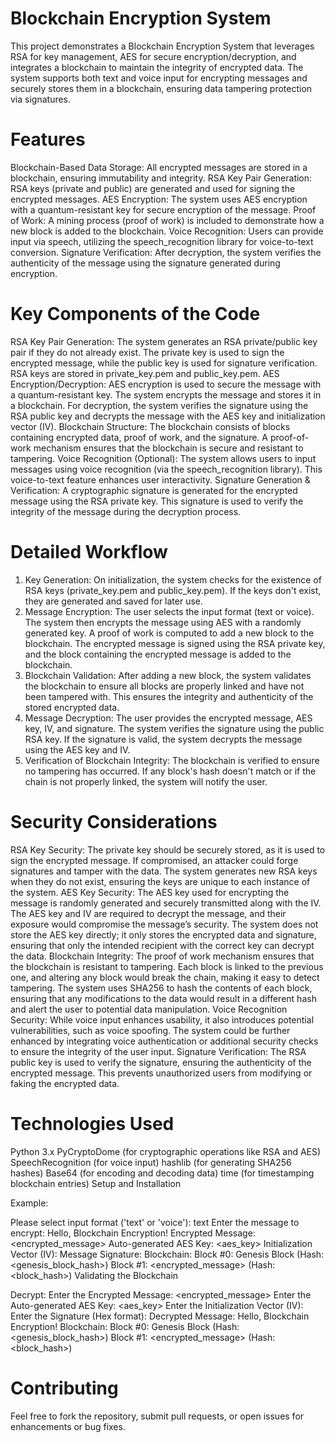 # Blockchain Encryption System

This project demonstrates a Blockchain Encryption System that leverages RSA for key management, AES for secure encryption/decryption, and integrates a blockchain to maintain the integrity of encrypted data. The system supports both text and voice input for encrypting messages and securely stores them in a blockchain, ensuring data tampering protection via signatures.

# Features

Blockchain-Based Data Storage: All encrypted messages are stored in a blockchain, ensuring immutability and integrity.
RSA Key Pair Generation: RSA keys (private and public) are generated and used for signing the encrypted messages.
AES Encryption: The system uses AES encryption with a quantum-resistant key for secure encryption of the message.
Proof of Work: A mining process (proof of work) is included to demonstrate how a new block is added to the blockchain.
Voice Recognition: Users can provide input via speech, utilizing the speech_recognition library for voice-to-text conversion.
Signature Verification: After decryption, the system verifies the authenticity of the message using the signature generated during encryption.

# Key Components of the Code

RSA Key Pair Generation:
The system generates an RSA private/public key pair if they do not already exist. The private key is used to sign the encrypted message, while the public key is used for signature verification.
RSA keys are stored in private_key.pem and public_key.pem.
AES Encryption/Decryption:
AES encryption is used to secure the message with a quantum-resistant key. The system encrypts the message and stores it in a blockchain. For decryption, the system verifies the signature using the RSA public key and decrypts the message with the AES key and initialization vector (IV).
Blockchain Structure:
The blockchain consists of blocks containing encrypted data, proof of work, and the signature. A proof-of-work mechanism ensures that the blockchain is secure and resistant to tampering.
Voice Recognition (Optional):
The system allows users to input messages using voice recognition (via the speech_recognition library). This voice-to-text feature enhances user interactivity.
Signature Generation & Verification:
A cryptographic signature is generated for the encrypted message using the RSA private key. This signature is used to verify the integrity of the message during the decryption process.

# Detailed Workflow

1. Key Generation:
On initialization, the system checks for the existence of RSA keys (private_key.pem and public_key.pem). If the keys don't exist, they are generated and saved for later use.
2. Message Encryption:
The user selects the input format (text or voice). The system then encrypts the message using AES with a randomly generated key.
A proof of work is computed to add a new block to the blockchain.
The encrypted message is signed using the RSA private key, and the block containing the encrypted message is added to the blockchain.
3. Blockchain Validation:
After adding a new block, the system validates the blockchain to ensure all blocks are properly linked and have not been tampered with. This ensures the integrity and authenticity of the stored encrypted data.
4. Message Decryption:
The user provides the encrypted message, AES key, IV, and signature. The system verifies the signature using the public RSA key.
If the signature is valid, the system decrypts the message using the AES key and IV.
5. Verification of Blockchain Integrity:
The blockchain is verified to ensure no tampering has occurred. If any block's hash doesn't match or if the chain is not properly linked, the system will notify the user.

# Security Considerations

RSA Key Security:
The private key should be securely stored, as it is used to sign the encrypted message. If compromised, an attacker could forge signatures and tamper with the data.
The system generates new RSA keys when they do not exist, ensuring the keys are unique to each instance of the system.
AES Key Security:
The AES key used for encrypting the message is randomly generated and securely transmitted along with the IV. The AES key and IV are required to decrypt the message, and their exposure would compromise the message’s security.
The system does not store the AES key directly; it only stores the encrypted data and signature, ensuring that only the intended recipient with the correct key can decrypt the data.
Blockchain Integrity:
The proof of work mechanism ensures that the blockchain is resistant to tampering. Each block is linked to the previous one, and altering any block would break the chain, making it easy to detect tampering.
The system uses SHA256 to hash the contents of each block, ensuring that any modifications to the data would result in a different hash and alert the user to potential data manipulation.
Voice Recognition Security:
While voice input enhances usability, it also introduces potential vulnerabilities, such as voice spoofing. The system could be further enhanced by integrating voice authentication or additional security checks to ensure the integrity of the user input.
Signature Verification:
The RSA public key is used to verify the signature, ensuring the authenticity of the encrypted message. This prevents unauthorized users from modifying or faking the encrypted data.

# Technologies Used

Python 3.x
PyCryptoDome (for cryptographic operations like RSA and AES)
SpeechRecognition (for voice input)
hashlib (for generating SHA256 hashes)
Base64 (for encoding and decoding data)
time (for timestamping blockchain entries)
Setup and Installation

Example:

Please select input format ('text' or 'voice'): text
Enter the message to encrypt: Hello, Blockchain Encryption!
Encrypted Message: <encrypted_message>
Auto-generated AES Key: <aes_key>
Initialization Vector (IV): <iv>
Message Signature: <signature>
Blockchain:
Block #0: Genesis Block (Hash: <genesis_block_hash>)
Block #1: <encrypted_message> (Hash: <block_hash>)
Validating the Blockchain

Decrypt:
Enter the Encrypted Message: <encrypted_message>
Enter the Auto-generated AES Key: <aes_key>
Enter the Initialization Vector (IV): <iv>
Enter the Signature (Hex format): <signature>
Decrypted Message: Hello, Blockchain Encryption!
Blockchain:
Block #0: Genesis Block (Hash: <genesis_block_hash>)
Block #1: <encrypted_message> (Hash: <block_hash>)

# Contributing

Feel free to fork the repository, submit pull requests, or open issues for enhancements or bug fixes.
